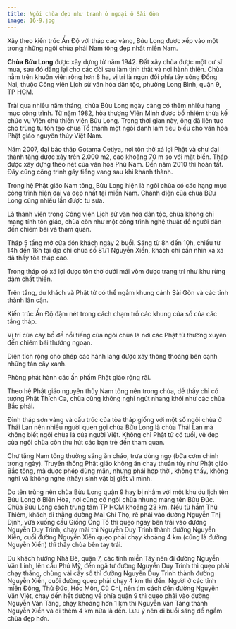 ```yaml
---
title: Ngôi chùa đẹp như tranh ở ngoại ô Sài Gòn
image: 16-9.jpg
---
```


Xây theo kiến trúc Ấn Độ với tháp cao vàng, Bửu Long được xếp vào một trong những ngôi chùa phái Nam tông đẹp nhất miền Nam.

**Chùa Bửu Long** được xây dựng từ năm 1942. Đất xây chùa được một cư sĩ mua, sau đó dâng lại cho các đời sau làm tịnh thất và nơi hành thiền. Chùa nằm trên khuôn viên rộng hơn 8 ha, vị trí là ngọn đồi phía tây sông Đồng Nai, thuộc Công viên Lịch sử văn hóa dân tộc, phường Long Bình, quận 9, TP HCM.

Trải qua nhiều năm tháng, chùa Bửu Long ngày càng có thêm nhiều hạng mục công trình. Từ năm 1982, hòa thượng Viên Minh được bổ nhiệm thừa kế chức vụ Viện chủ thiền viện Bửu Long. Trong thời gian này, ông đã liên tục cho trùng tu tôn tạo chùa Tổ thành một ngôi danh lam tiêu biểu cho văn hóa Phật giáo nguyên thủy Việt Nam.

Năm 2007, đại bảo tháp Gotama Cetiya, nơi tôn thờ xá lợi Phật và chư đại thánh tăng được xây trên 2.000 m2, cao khoảng 70 m so với mặt biển. Tháp được xây dựng theo nét của văn hóa Phù Nam. Đến năm 2010 thì hoàn tất. Đây cũng công trình gây tiếng vang sau khi khánh thành.

Trong hệ Phật giáo Nam tông, Bửu Long hiện là ngôi chùa có các hạng mục công trình hiện đại và đẹp nhất tại miền Nam. Chánh điện của chùa Bửu Long cũng nhiều lần được tu sửa.

Là thành viên trong Công viên Lịch sử văn hóa dân tộc, chùa không chỉ mang tính tôn giáo, chùa còn như một công trình nghệ thuật để người dân đến chiêm bái và tham quan.

Tháp 5 tầng mở cửa đón khách ngày 2 buổi. Sáng từ 8h đến 10h, chiều từ 14h đến 16h tại địa chỉ chùa số 81/1 Nguyễn Xiển, khách chỉ cần nhìn xa xa đã thấy tòa tháp cao.

Trong tháp có xá lợi được tôn thờ dưới mái vòm được trang trí như khu rừng đậm chất thiền. 

Trên tầng, du khách và Phật tử có thể ngắm khung cảnh Sài Gòn và các tỉnh thành lân cận.

Kiến trúc Ấn Độ đậm nét trong cách chạm trổ các khung cửa sổ của các tầng tháp.

Vị trí của cây bồ đề nổi tiếng của ngôi chùa là nơi các Phật tử thường xuyên đến chiêm bái thưởng ngoạn.

Diện tích rộng cho phép các hành lang được xây thông thoáng bên cạnh những tán cây xanh.

Phòng phát hành các ấn phẩm Phật giáo rộng rãi.

Theo hệ Phật giáo nguyên thủy Nam tông nên trong chùa, dễ thấy chỉ có tượng Phật Thích Ca, chùa cũng không nghi ngút nhang khói như các chùa Bắc phái.

Đỉnh tháp sơn vàng và cấu trúc của tòa tháp giống với một số ngôi chùa ở Thái Lan nên nhiều người quen gọi chùa Bửu Long là chùa Thái Lan mà không biết ngôi chùa là của người Việt. Không chỉ Phật tử có tuổi, vẻ đẹp của ngôi chùa còn thu hút các bạn trẻ đến tham quan.

Chư tăng Nam tông thường sáng ăn cháo, trưa dùng ngọ (bữa cơm chính trong ngày). Truyền thống Phật giáo không ăn chay thuần túy như Phật giáo Bắc tông, mà đuợc phép dùng mặn, nhưng phải hợp thời, không thấy, không nghi và không nghe (thấy) sinh vật bị giết vì mình.

Do tên trùng nên chùa Bửu Long quận 9 hay bị nhầm với một khu du lịch tên Bửu Long ở Biên Hòa, nơi cũng có ngôi chùa nhưng mang tên Bửu Đức. Chùa Bửu Long cách trung tâm TP HCM khoảng 23 km. Nếu từ hầm Thủ Thiêm, khách đi thẳng đường Mai Chí Thọ, rẽ phải vào đường Nguyễn Thị Định, vừa xuống cầu Giồng Ông Tố thì quẹo ngay bên trái vào đường Nguyễn Duy Trinh, chạy mãi thì Nguyễn Duy Trinh thành đường Nguyễn Xiển, cuối đường Nguyễn Xiển quẹo phải chạy khoảng 4 km (cũng là đường Nguyễn Xiển) thì thấy chùa bên tay trái.

Du khách hướng Nhà Bè, quận 7, các tỉnh miền Tây nên đi đường Nguyễn Văn Linh, lên cầu Phú Mỹ, đến ngã tư đường Nguyễn Duy Trinh thì quẹo phải chạy thẳng, chừng vài cây số thì đường Nguyễn Duy Trinh thành đường Nguyễn Xiển, cuối đường quẹo phải chạy 4 km thì đến. Người ở các tỉnh miền Đông, Thủ Đức, Hóc Môn, Củ Chi, nên tìm cách đến đường Nguyễn Văn Việt, chạy đến hết đường về phía quận 9 thì quẹo phải vào đường Nguyễn Văn Tăng, chạy khoảng hơn 1 km thì Nguyễn Văn Tăng thành Nguyễn Xiển và đi thêm 4 km nữa là đến. Lưu ý nên đi buổi sáng để ngắm chùa đẹp hơn.